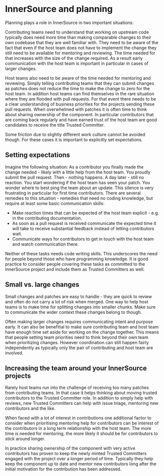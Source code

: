 # InnerSource and planning

Planning plays a role in InnerSource in two important situations:

Contributing teams need to understand that working on upstream code typically does need more time than making comparable changes to their own codebase that they are well familiar with.
They need to be aware of the fact that even if the host team does not have to implement the change they still need to be available for mentoring and reviewing.
The time needed for that increases with the size of the change required.
As a result early communication with the host team is important in particular in cases of larger changes.

Host teams also need to be aware of the time needed for mentoring and reviewing.
Simply telling contributing teams that they can submit changes as patches does not reduce the time to make the change to zero for the host team.
In addition host teams can find themselves in the rare situation where they are flooded with pull requests.
For that event there needs to be a clear understanding of business priorities for the projects sending these pull requests.
When overwhelmed with patches it is often time to think about sharing ownership of the component.
In particular contributors that are coming back regularly and have earned trust of the host team are good candidates to receive the title Trusted Committer.

Some friction due to slightly different work culture cannot be avoided though.
For these cases it is important to explicitly set expectations.


## Setting expectations

Imagine the following situation:
As a contributor you finally made the change needed - likely with a little help from the host team.
You proudly submit the pull request.
Then - nothing happens.
A day later - still no reaction.
You start wondering if the host team has seen your patch.
You wonder where to best ping the team about an update.
This silence is very frustrating in particular for first time contributors.
There are several remedies to this situation - remedies that need no coding knowledge, but require at least some basic communication skills:
* Make reaction times that can be expected of the host team explicit - e.g. in the contributing documentation.
* As soon as a pull request is received communicate the expected time it will take to receive substantial feedback instead of letting contributors wait.
* Communicate ways for contributors to get in touch with the host team and watch communication there.

Neither of these tasks needs code writing skills.
This underscores the need for people beyond those who have programming knowledge.
It is good practice to consider people covering these tasks as committed to the InnerSource project and include them as Trusted Committers as well.

## Small vs. large changes

Small changes and patches are easy to handle - they are quick to review and often do not carry a lot of risk when merged.
One way to help host teams is to make time for splitting changes into smaller chunks.
Make sure to communicate the wider context these changes belong to though.

Often making larger changes requires communicating intent and purpose early.
It can also be benefitial to make sure contributing team and host team have enough time set aside for working on the change together.
This means that people setting team priorities need to think beyond their own team when prioritizing changes.
However coordination can still happen fairly independently as typically only the pair of contributing and host team are involved.


## Increasing the team around your InnerSource projects

Rarely host teams run into the challenge of receiving too many patches from contributing teams.
In that case it helps thinking about moving trusted contributors to the Trusted Committer role.
In addition to simply help with reviews, new Trusted Committers can help with issue triage, mentoring new contributors and the like.

When faced with a lot of interest in contributions one additional factor to consider when prioritising mentoring help for contributors can be interest of the contributors in a long term relationship with the host team.
The more time is needed for mentoring, the more likely it should be for contributors to stick around longer.

In practice sharing ownership of the component with very active contributors has proven to keep the newly minted Trusted Committers engaged with the project over a longer period of time.
Typically they help keep the component up to date and mentor new contributors long after the initial motivation for the contribution has been addressed.

